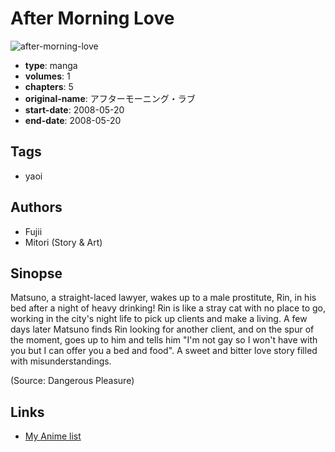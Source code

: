 # After Morning Love

![after-morning-love](https://cdn.myanimelist.net/images/manga/3/78059.jpg)

-   **type**: manga
-   **volumes**: 1
-   **chapters**: 5
-   **original-name**: アフターモーニング・ラブ
-   **start-date**: 2008-05-20
-   **end-date**: 2008-05-20

## Tags

-   yaoi

## Authors

-   Fujii
-   Mitori (Story & Art)

## Sinopse

Matsuno, a straight-laced lawyer, wakes up to a male prostitute, Rin, in his bed after a night of heavy drinking! Rin is like a stray cat with no place to go, working in the city's night life to pick up clients and make a living. A few days later Matsuno finds Rin looking for another client, and on the spur of the moment, goes up to him and tells him "I'm not gay so I won't have with you but I can offer you a bed and food". A sweet and bitter love story filled with misunderstandings.

(Source: Dangerous Pleasure)

## Links

-   [My Anime list](https://myanimelist.net/manga/43719/After_Morning_Love)
